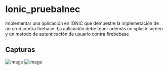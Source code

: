 # Ionic_pruebaInec

Implementar una aplicación en IONIC que demuestre la implemetación de un crud contra firebase. 
La aplicación debe tener además un splash screen y un metodo de autenticación de usuario contra firebebase 

## Capturas
![image](https://user-images.githubusercontent.com/66330281/228355949-8bd7dd96-5cf4-480e-a2ce-898b69e107eb.png)
![image](https://user-images.githubusercontent.com/66330281/228356006-8a0132c5-3a8a-460c-96b8-cd17cb09ab2a.png)
